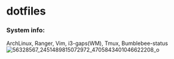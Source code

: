 # dotfiles
### System info:
ArchLinux, Ranger, Vim, i3-gaps(WM), Tmux, Bumblebee-status
![56328567_2451489815072972_4705843401046622208_o](https://user-images.githubusercontent.com/20581112/59836603-27de5780-938f-11e9-8ac5-eb8d1e0ff424.jpg)

